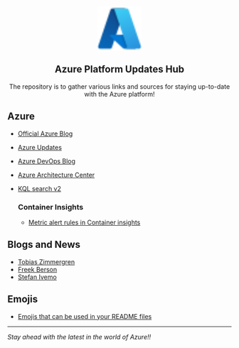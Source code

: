 <p align="center">
 <img width="100px" src=".images/azure.svg" align="center" alt="Azure" />
 <h2 align="center">Azure Platform Updates Hub</h2>
 <p align="center">The repository is to gather various links and sources for staying up-to-date with the Azure platform!</p>
</p>

## Azure

- [Official Azure Blog](https://azure.microsoft.com/en-us/blog/)
- [Azure Updates](https://azure.microsoft.com/en-us/updates/)
- [Azure DevOps Blog](https://devblogs.microsoft.com/devops/)
- [Azure Architecture Center](https://docs.microsoft.com/en-us/azure/architecture/)
- [KQL search v2](https://kql-search-2.vercel.app/)

  ### Container Insights
  - [Metric alert rules in Container insights](https://learn.microsoft.com/en-us/azure/azure-monitor/containers/container-insights-metric-alerts?tabs=arm-template%2Cazure-portal#configure-alertable-metrics-in-configmaps)


## Blogs and News

- [Tobias Zimmergren](https://zimmergren.net/)
- [Freek Berson](https://fberson.medium.com/)
- [Stefan Ivemo](https://blog.ivemo.se/)

## Emojis
- [Emojis that can be used in your README files](https://emojipedia.org/)

---

_Stay ahead with the latest in the world of Azure!!_

